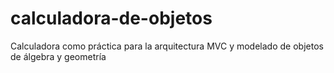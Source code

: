 # calculadora-de-objetos
Calculadora como práctica para la arquitectura MVC y modelado de objetos de álgebra y geometría
